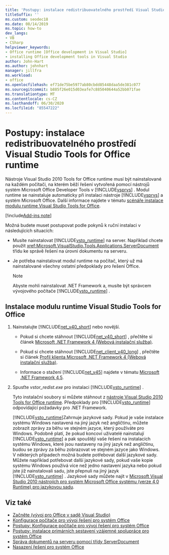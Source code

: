```yaml
---
title: 'Postupy: instalace redistribuovatelného prostředí Visual Studio Tools for Office runtime'
titleSuffix: ''
ms.custom: seodec18
ms.date: 08/14/2019
ms.topic: how-to
dev_langs:
- VB
- CSharp
helpviewer_keywords:
- Office runtime [Office development in Visual Studio]
- installing Office development tools in Visual Studio
author: John-Hart
ms.author: johnhart
manager: jillfra
ms.workload:
- office
ms.openlocfilehash: ef71de75be5977ab80cbdd85448daa5de381c077
ms.sourcegitcommit: b885f26e015d03eafe7c885040644a52bb071fae
ms.translationtype: MT
ms.contentlocale: cs-CZ
ms.lasthandoff: 06/30/2020
ms.locfileid: "85547222"
---
```

# <a name="how-to-install-the-visual-studio-tools-for-office-runtime-redistributable"></a>Postupy: instalace redistribuovatelného prostředí Visual Studio Tools for Office runtime
  Nástroje Visual Studio 2010 Tools for Office runtime musí být nainstalované na každém počítači, na kterém běží řešení vytvořená pomocí nástrojů systém Microsoft Office Developer Tools v [!INCLUDE[vsprvs](../sharepoint/includes/vsprvs-md.md)] . Modul runtime se nainstaluje automaticky při instalaci nástroje [!INCLUDE[vsprvs](../sharepoint/includes/vsprvs-md.md)] a systém Microsoft Office. Další informace najdete v tématu [scénáře instalace modulu runtime Visual Studio Tools for Office](../vsto/visual-studio-tools-for-office-runtime-installation-scenarios.md).

[!include[Add-ins note](includes/addinsnote.md)]

 Možná budete muset postupovat podle pokynů k ruční instalaci v následujících situacích:

- Musíte nainstalovat [!INCLUDE[vsto_runtime](../vsto/includes/vsto-runtime-md.md)] na server. Například chcete použít <xref:Microsoft.VisualStudio.Tools.Applications.ServerDocument> třídu ke správě řešení na úrovni dokumentu na serveru.

- Je potřeba nainstalovat modul runtime na počítač, který už má nainstalované všechny ostatní předpoklady pro řešení Office.

    > [!NOTE]
    > Abyste mohli nainstalovat .NET Framework a, musíte být správcem vývojového počítače [!INCLUDE[vsto_runtime](../vsto/includes/vsto-runtime-md.md)] .

## <a name="to-install-the-visual-studio-tools-for-office-runtime"></a>Instalace modulu runtime Visual Studio Tools for Office

1. Nainstalujte [!INCLUDE[net_v40_short](../sharepoint/includes/net-v40-short-md.md)] nebo novější.

    - Pokud si chcete stáhnout [!INCLUDE[net_v40_short](../sharepoint/includes/net-v40-short-md.md)] , přečtěte si článek [Microsoft .NET Framework 4 (Webová instalační služba)](https://www.microsoft.com/download/details.aspx?id=17851).

    - Pokud si chcete stáhnout [!INCLUDE[net_client_v40_long](../vsto/includes/net-client-v40-long-md.md)] , přečtěte si článek [Profil klienta Microsoft .NET Framework 4 (Webová instalační služba)](https://www.microsoft.com/download/details.aspx?id=17113).

    - Informace o stažení [!INCLUDE[net_v45](../vsto/includes/net-v45-md.md)] najdete v tématu [Microsoft .NET Framework 4,5](https://www.microsoft.com/download/details.aspx?id=30653).

2. Spusťte *vstor_redist.exe* pro instalaci [!INCLUDE[vsto_runtime](../vsto/includes/vsto-runtime-md.md)] .

     Tyto instalační soubory si můžete stáhnout z [nástroje Visual Studio 2010 Tools for Office runtime](https://www.microsoft.com/download/details.aspx?id=56961). Předpoklady pro [!INCLUDE[vsto_runtime](../vsto/includes/vsto-runtime-md.md)] odpovídající požadavky pro .NET Framework.

     [!INCLUDE[vsto_runtime](../vsto/includes/vsto-runtime-md.md)]Zahrnuje jazykové sady. Pokud je vaše instalace systému Windows nastavená na jiný jazyk než angličtinu, můžete zobrazit zprávy za běhu ve stejném jazyce, který používáte pro Windows. Podobně platí, že pokud koncoví uživatelé nainstalují [!INCLUDE[vsto_runtime](../vsto/includes/vsto-runtime-md.md)] a pak spouštějí vaše řešení na instalacích systému Windows, které jsou nastaveny na jiný jazyk než angličtinu, budou se zprávy za běhu zobrazovat ve stejném jazyce jako Windows. V některých případech možná budete potřebovat další jazykové sady. Můžete například potřebovat další jazykové sady, pokud vaše kopie systému Windows používá více než jedno nastavení jazyka nebo pokud jste již nainstalovali sadu, jste přepnuli na jiný jazyk [!INCLUDE[vsto_runtime](../vsto/includes/vsto-runtime-md.md)] . Jazykové sady můžete najít v [Microsoft Visual Studio 2010 nástrojích pro systém Microsoft Office systému (verze 4,0 Runtime) pro jazykovou sadu](https://www.microsoft.com/download/details.aspx?id=54246).

## <a name="see-also"></a>Viz také
- [Začněte &#40;vývoj pro Office v sadě Visual Studio&#41;](../vsto/getting-started-office-development-in-visual-studio.md)
- [Konfigurace počítače pro vývoj řešení pro systém Office](../vsto/configuring-a-computer-to-develop-office-solutions.md)
- [Postupy: Konfigurace počítače pro vývoj řešení pro systém Office](../vsto/how-to-configure-a-computer-to-develop-office-solutions.md)
- [Postupy: instalace primárních sestavení vzájemné spolupráce pro systém Office](../vsto/how-to-install-office-primary-interop-assemblies.md)
- [Správa dokumentů na serveru pomocí třídy ServerDocument](../vsto/managing-documents-on-a-server-by-using-the-serverdocument-class.md)
- [Nasazení řešení pro systém Office](../vsto/deploying-an-office-solution.md)

